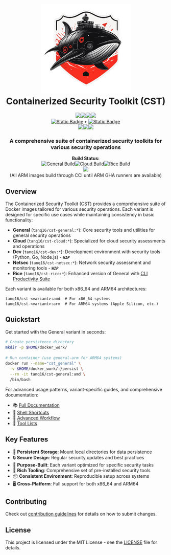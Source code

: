 <h1 align="center">
  <br>
  <img src="docs/assets/CST-Logo.png" alt="CST" width="280">
  <br>
  Containerized Security Toolkit (CST)
  <br>
</h1>

<p align="center">
  <a href="https://hub.docker.com/r/tanq16/sec_docker"><img src="https://img.shields.io/docker/pulls/tanq16/sec_docker?style=flat"></a><a href="https://hub.docker.com/r/tanq16/cst-rice"><img src="https://img.shields.io/docker/pulls/tanq16/cst-rice?style=flat"></a><a href="https://hub.docker.com/r/tanq16/cst-cloud"><img src="https://img.shields.io/docker/pulls/tanq16/cst-cloud?style=flat"></a><a href="https://hub.docker.com/r/tanq16/cst-general"><img src="https://img.shields.io/docker/pulls/tanq16/cst-general?style=flat"></a>
  <br>
  <a href="https://tanishq.page/containerized-security-toolkit"><img alt="Static Badge" src="https://img.shields.io/badge/Documentation"></a> • <a href="https://hub.docker.com/r/tanq16/"><img alt="Static Badge" src="https://img.shields.io/badge/DockerHub%20(User)"></a>
  <br>
  <a href="https://github.com/tanq16/containerized-security-toolkit/releases"><img src="https://img.shields.io/github/v/release/tanq16/containerized-security-toolkit?include_prereleases&style=flat"></a><a href="https://github.com/tanq16/containerized-security-toolkit/blob/main/LICENSE"><img src="https://img.shields.io/github/license/tanq16/containerized-security-toolkit?style=flat"></a><a href=""><img src="https://img.shields.io/github/stars/tanq16/containerized-security-toolkit?style=flat"></a>
</p>

<h3 align="center">A comprehensive suite of containerized security toolkits for various security operations</h3>

<p align="center">
  <b>Build Status:</b><br>
  <a href="https://github.com/tanq16/containerized-security-toolkit/actions/workflows/general-build.yml"><img src="https://github.com/tanq16/containerized-security-toolkit/actions/workflows/general-build.yml/badge.svg" alt="General Build"></a><a href="https://github.com/tanq16/containerized-security-toolkit/actions/workflows/cloud-build.yml"><img src="https://github.com/tanq16/containerized-security-toolkit/actions/workflows/cloud-build.yml/badge.svg" alt="Cloud Build"></a><a href="https://github.com/tanq16/containerized-security-toolkit/actions/workflows/rice-build.yml"><img src="https://github.com/tanq16/containerized-security-toolkit/actions/workflows/rice-build.yml/badge.svg" alt="Rice Build"></a>
  <br>
  <a href="https://dl.circleci.com/status-badge/redirect/circleci/YPqXqLMjjXxLwPP9TvpyFc/W1CQsWfrfu4rKFiytoHbs9/tree/main"><img src="https://dl.circleci.com/status-badge/img/circleci/YPqXqLMjjXxLwPP9TvpyFc/W1CQsWfrfu4rKFiytoHbs9/tree/main.svg?style=svg"></a><br>
  (All ARM images build through CCI until ARM GHA runners are available)
</p>

## Overview

The Containerized Security Toolkit (CST) provides a comprehensive suite of Docker images tailored for various security operations. Each variant is designed for specific use cases while maintaining consistency in basic functionality:

- **General** (`tanq16/cst-general:*`): Core security tools and utilities for general security operations
- **Cloud** (`tanq16/cst-cloud:*`): Specialized for cloud security assessments and operations
- **Dev** (`tanq16/cst-dev:*`): Development environment with security tools (Python, Go, Node.js) - ***`WIP`***
- **Netsec** (`tanq16/cst-netsec:*`): Network security assessment and monitoring tools - ***`WIP`***
- **Rice** (`tanq16/cst-rice:*`): Enhanced version of General with [CLI Productivity Suite](https://github.com/Tanq16/cli-productivity-suite)

Each variant is available for both x86_64 and ARM64 architectures:

```
tanq16/cst-<variant>:amd  # For x86_64 systems
tanq16/cst-<variant>:arm  # For ARM64 systems (Apple Silicon, etc.)
```

## Quickstart

Get started with the General variant in seconds:

```bash
# Create persistence directory
mkdir -p $HOME/docker_work/

# Run container (use general-arm for ARM64 systems)
docker run --name="cst_general" \
  -v $HOME/docker_work/:/persist \
  --rm -it tanq16/cst-general:amd \
  /bin/bash
```

For advanced usage patterns, variant-specific guides, and comprehensive documentation:
- 📚 [Full Documentation](https://tanishq.page/containerized-security-toolkit)
- 🚀 [Shell Shortcuts](https://tanishq.page/containerized-security-toolkit/advanced/shortcuts/)
- 🚀 [Advanced Workflow](https://tanishq.page/containerized-security-toolkit/advanced/workflow/)
- 🔧 [Tool Lists](https://tanishq.page/containerized-security-toolkit/tools/general-tools)

## Key Features

- 🔄 **Persistent Storage**: Mount local directories for data persistence
- 🔒 **Secure Design**: Regular security updates and best practices
- 🎯 **Purpose-Built**: Each variant optimized for specific security tasks
- 🔧 **Rich Tooling**: Comprehensive set of pre-installed security tools
- 📦 **Consistent Environment**: Reproducible setup across systems
- 🖥️ **Cross-Platform**: Full support for both x86_64 and ARM64

## Contributing

Check out [contribution guidelines](https://tanishq.page/containerized-security-toolkit/contributing/) for details on how to submit changes.

## License

This project is licensed under the MIT License - see the [LICENSE](LICENSE) file for details.
